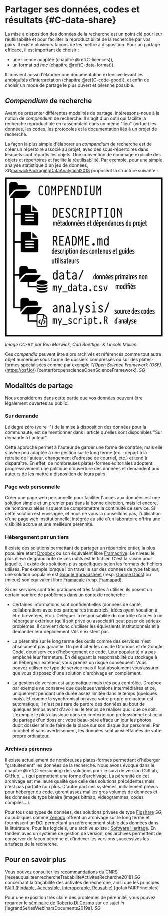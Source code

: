 # Partager ses données, codes et résultats  {#C-data-share}

La mise à disposition des données de la recherche est un point clé pour leur
réutilisabilité et pour faciliter la reproductibilité de la recherche par vos
pairs. Il existe plusieurs façons de les mettre à disposition. Pour un partage efficace, il est important de choisir :
- une licence adaptée (chapitre \@ref(C-licences)), 
- un format *ad hoc* (chapitre \@ref(C-data-format)).

Il convient aussi d'élaborer une documentation extensive levant les
ambiguïtés d'interprétation (chapitre \@ref(C-code-good)), et enfin de choisir
un mode de partage le plus ouvert et pérenne possible.


## *Compendium* de recherche

Avant de présenter différentes modalités de partage, intéressons-nous à la notion de *compendium* de recherche.
Il s'agit d'un outil qui facilite la recherche
reproductible en rassemblant dans un même "lieu" (virtuel) les données, les
codes, les protocoles et la documentation liés à un projet de recherche.

La façon la plus simple d'élaborer un *compendium* de recherche est de créer un
répertoire associé au projet, avec des sous-répertoires dans lesquels sont
répartis les objets. Une convention de nommage explicite des objets et
répertoires et facilite la réutilisabilité. Par exemple, pour une simple analyse
statistique d'un jeu de données, *SG*[marwickPackagingDataAnalytical2018]()
proposent la structure suivante :

![](img/compendium_fr.png)

*Image CC-BY par Ben Marwick, Carl Boettiger & Lincoln Mullen.*

Ces *compendia* peuvent être alors archivés et référencés comme tout autre objet
numérique sous forme de dossiers compressés ou sur des plates-formes spécialisées
comme par exemple l'*[Open Science Framework (OSF)*.(https://osf.io/) [centerforopenscienceOpenScienceFramework]. *SG*


## Modalités de partage

Nous considérons dans cette partie que vos données peuvent être légalement
ouvertes au public.


### Sur demande

Le degré zéro (voire -1) de la mise à disposition des données pour la communauté, 
est de mentionner dans l'article qu'elles sont disponibles "Sur demande à l'auteur". 

Cette approche permet à l'auteur de garder une forme de contrôle, mais elle s'avère peu adaptée à une gestion sur le long terme (ex. : départ à la retraite de l'auteur, changement d'adresse de courriel, etc.) et tend à disparaître. En effet, de nombreuses plates-formes éditoriales adoptent progressivement une politique d'ouverture des données et demandent aux auteurs de les mettre à disposition de leurs pairs.

### Page web personnelle

Créer une page web personnelle pour faciliter l'accès aux données est une
solution simple et un premier pas dans la bonne direction, mais ici encore, de
nombreux aléas risquent de compromettre la continuité de service. Si cette
solution est envisagée, et nous ne vous la conseillons pas, l'utilisation
d'une page web institutionnelle, intégrée au site d'un laboratoire offrira
une visibilité accrue et une meilleure pérennité.

### Hébergement par un tiers 

Il existe des solutions permettant de partager un répertoire entier, la
plus populaire étant [Dropbox](https://www.dropbox.com/) ou son équivalent
libre [Framadrive](https://framadrive.org/login). Le niveau le plus élevé de granularité de ces outils est le fichier. C'est la raison pour laquelle, il existe des solutions
plus spécifiques selon les formats de fichiers utilisés. Par exemple lorsque
l'on travaille sur des données de type tableur, une solution
populaire est [Google Spreadsheet](https://spreadsheets.google.com/)
(resp. [Google Docs](https://docs.google.com/)) ou (mieux) son équivalent libre
[Framacalc](https://framacalc.org/) (resp. [Framapad](https://framapad.org/)).

Si ces services sont très pratiques et très faciles à utiliser, ils posent un
certain nombre de problèmes dans un contexte recherche :

* Certaines informations sont confidentielles (données de santé, collaborations
  avec des partenaires industriels, idées ayant vocation à être brevetées,
  etc.). Déléguer la responsabilité du contrôle d'accès à un hébergeur extérieur
  (qu'il soit privé ou associatif) peut poser de sérieux problèmes. Il convient
  donc d'utiliser les équivalents institutionnels et à demander leur déploiement
  s'ils n'existent pas.
  
* La pérennité sur le long terme des outils comme des services n'est absolument pas garantie. On peut citer les cas de Gitorious et de Google Code, deux services d'hébergement de code. Leur popularité n'a pas empêché leur fermeture. En déléguant la
  responsabilité du stockage à un hébergeur extérieur, vous prenez un risque
  conséquent. Vous pouvez utiliser ce type de service mais il faut absolument
  vous assurer que vous disposez d'une solution d'archivage en complément.
  
* La gestion de version est automatique mais très peu contrôlée. Dropbox par
  exemple ne conserve que quelques versions intermédiaires et ce, uniquement
  pendant une durée assez limitée dans le temps (quelques mois). Et comme la
  synchronisation avec votre propre ordinateur est automatique, il n'est 
  pas rare de perdre des données au bout de quelques temps avant d'avoir eu le
  temps de réaliser quoi que ce soit. L'exemple le plus classique dans un
  contexte non professionnel est celui du partage d'un dossier : votre beau-père efface un jour les photos dudit dossier afin de faire de la place sur son disque dur personnel. Par ricochet et sans avertissement, les données sont ainsi effacées de votre propre ordinateur. 
  
### Archives pérennes

Il existe actuellement de nombreuses plates-formes permettant d'héberger
"gratuitement" les données de la recherche. Nous avons évoqué dans le chapitre
\@ref(C-versioning) des solutions pour le suivi de version (GitLab, GitHub,
...) qui permettent une forme d'archivage. La pérennité de cet archivage est
meilleure qualité que celle des solutions précédentes mais n'est pas parfaite non
plus. D'autre part ces systèmes, initialement prévus pour héberger du code,
gèrent assez mal les gros volumes de données et les données de type binaire
(images bitmap, videogrammes, codes compilés...).

Pour tous ces types de données, des solutions privées de type
[Figshare](https://figshare.com) *SG*, ou publiques comme
[Zenodo](https://zenodo.org) offrent un archivage sur le long terme et fournissent 
un DOI permettant un référencement stable des données
dans la littérature. 
Pour les logiciels, une archive existe :
[Software Heritage](https://www.softwareheritage.org). En tandem avec un
système de gestion de version, ces archives permettent de conserver de façon
pérenne et d'indexer les versions successives les artefacts de la recherche.


## Pour en savoir plus

Vous pouvez consulter les [recommandations du
CNRS](http://qualite-en-recherche.cnrs.fr/spip.php?article315) [reseauqualiteenrechercheTracabiliteActivitesRecherche2018] *SG* concernant la
traçabilité des activités de recherche, ainsi que les principes [FAIR (Findable,
Accessible, Interoperable, Reusable)](https://www.go-fair.org/fair-principles/) [gofairFAIRPrinciples]

Pour une exposition très claire des problèmes de pérennité, vous
pouvez regarder le [séminaire de Roberto Di
Cosmo](https://github.com/alegrand/RR_webinars/blob/master/5_archiving_software_and_data/index.org) sur ce sujet *in* [legrandSeriesWebinarsDocuments2019a].
 *SG*
 
